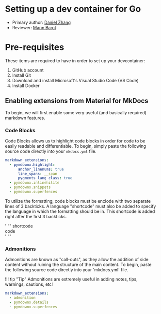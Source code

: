 # Setting up a dev container for Go

* Primary author: [Daniel Zhang](https://github.com/D123aniel/)
* Reviewer: [Mann Barot](https://github.com/MannBarot)

# Pre-requisites
These items are required to have in order to set up your devcontainer:
1. GitHub account
2. Install Git
3. Download and install Microsoft's Visual Studio Code (VS Code)
4. Install Docker

## Enabling extensions from Material for MkDocs

To begin, we will first enable some very useful (and basically required) markdown features. 

### Code Blocks
Code Blocks allows us to highlight code blocks in order for code to be easily readable and differentiable. To begin, simply paste the following source code directly into your `mkdocs.yml` file.

``` yaml
markdown_extensions:
  - pymdownx.highlight:
      anchor_linenums: true
      line_spans: __span
      pygments_lang_class: true
  - pymdownx.inlinehilite
  - pymdownx.snippets
  - pymdownx.superfences
```

To utilize the formatting, code blocks must be enclode with two separate lines of 3 backticks. A language "shortcode" must also be added to specify the language in which the formatting should be in. This shortcode is added right after the first 3 backticks. 

' ' ' shortcode  
      code  
' ' '

### Admonitions
Admonitions are known as "call-outs", as they allow the addition of side content without ruining the structure of the main content. To begin, paste the following source code directly into your 'mkdocs.yml' file. 

!!! tip "Tip"
  Admonitions are extremely useful in adding notes, tips, warnings, cautions, etc!

``` yaml
markdown_extensions:
  - admonition
  - pymdownx.details
  - pymdownx.superfences
```
